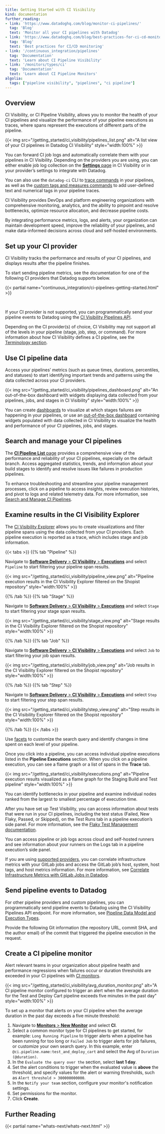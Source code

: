```yaml
---
title: Getting Started with CI Visibility
kind: documentation
further_reading:
- link: 'https://www.datadoghq.com/blog/monitor-ci-pipelines/'
  tag: 'Blog'
  text: 'Monitor all your CI pipelines with Datadog'
- link: 'https://www.datadoghq.com/blog/best-practices-for-ci-cd-monitoring/'
  tag: 'Blog'
  text: 'Best practices for CI/CD monitoring'
- link: '/continuous_integration/pipelines'
  tag: 'Documentation'
  text: 'Learn about CI Pipeline Visibility'
- link: '/monitors/types/ci'
  tag: 'Documentation'
  text: 'Learn about CI Pipeline Monitors'
algolia:
  tags: ["pipeline visibility", "pipelines", "ci pipeline"]
---
```


## Overview

CI Visibility, or CI Pipeline Visibility, allows you to monitor the health of your CI pipelines and visualize the performance of your pipeline executions as traces, where spans represent the executions of different parts of the pipeline. 

{{< img src="/getting_started/ci_visibility/pipelines_list.png" alt="A list view of your CI pipelines in Datadog CI Visibility" style="width:100%" >}}

You can forward CI job logs and automatically correlate them with your pipelines in CI Visibility. Depending on the providers you are using, you can either enable job log collection on the [**Settings** page][1] in CI Visibility or in your provider’s settings to integrate with Datadog.

You can also use the `datadog-ci` CLI to [trace commands][2] in your pipelines, as well as the [custom tags and measures commands][3] to add user-defined text and numerical tags in your pipeline traces.

CI Visibility provides DevOps and platform engineering organizations with comprehensive monitoring, analytics, and the ability to pinpoint and resolve bottlenecks, optimize resource allocation, and decrease pipeline costs. 

By integrating performance metrics, logs, and alerts, your organization can maintain development speed, improve the reliability of your pipelines, and make data-informed decisions across cloud and self-hosted environments.

## Set up your CI provider

CI Visibility tracks the performance and results of your CI pipelines, and displays results after the pipeline finishes. 

To start sending pipeline metrics, see the documentation for one of the following CI providers that Datadog supports below.

{{< partial name="continuous_integration/ci-pipelines-getting-started.html" >}}

</br>

If your CI provider is not supported, you can programmatically send your pipeline events to Datadog using the [CI Visibility Pipelines API][16].

Depending on the CI provider(s) of choice, CI Visibility may not support all of the levels in your pipeline (stage, job, step, or command). For more information about how CI Visibility defines a CI pipeline, see the [Terminology section][4].

## Use CI pipeline data

Access your pipelines’ metrics (such as queue times, durations, percentiles, and statuses) to start identifying important trends and patterns using the data collected across your CI providers. 

{{< img src="/getting_started/ci_visibility/pipelines_dashboard.png" alt="An out-of-the-box dashboard with widgets displaying data collected from your pipelines, jobs, and stages in CI Visibility" style="width:100%" >}}

You can create [dashboards][5] to visualize at which stages failures are happening in your pipelines, or use an [out-of-the-box dashboard][6] containing widgets populated with data collected in CI Visibility to visualize the health and performance of your CI pipelines, jobs, and stages.

## Search and manage your CI pipelines

The [**CI Pipeline List** page][7] provides a comprehensive view of the performance and reliability of your CI pipelines, especially on the default branch. Access aggregated statistics, trends, and information about your build stages to identify and resolve issues like failures in production pipelines.

To enhance troubleshooting and streamline your pipeline management processes, click on a pipeline to access insights, review execution histories, and pivot to logs and related telemetry data. For more information, see [Search and Manage CI Pipelines][8].

## Examine results in the CI Visibility Explorer

The [CI Visibility Explorer][9] allows you to create visualizations and filter pipeline spans using the data collected from your CI providers. Each pipeline execution is reported as a trace, which includes stage and job information. 

{{< tabs >}}
{{% tab "Pipeline" %}}

Navigate to [**Software Delivery** > **CI Visibility** > **Executions**][101] and select `Pipeline` to start filtering your pipeline span results. 

{{< img src="/getting_started/ci_visibility/pipeline_view.png" alt="Pipeline execution results in the CI Visibility Explorer filtered on the Shopist repository" style="width:100%" >}}

[101]: https://app.datadoghq.com/ci/pipeline-executions?query=ci_level%3Apipeline

{{% /tab %}}
{{% tab "Stage" %}}

Navigate to [**Software Delivery** > **CI Visibility** > **Executions**][101] and select `Stage` to start filtering your stage span results. 

{{< img src="/getting_started/ci_visibility/stage_view.png" alt="Stage results in the CI Visibility Explorer filtered on the Shopist repository" style="width:100%" >}}

[101]: https://app.datadoghq.com/ci/pipeline-executions?query=ci_level%3Astage

{{% /tab %}}
{{% tab "Job" %}}

Navigate to [**Software Delivery** > **CI Visibility** > **Executions**][101] and select `Job` to start filtering your job span results. 

{{< img src="/getting_started/ci_visibility/job_view.png" alt="Job results in the CI Visibility Explorer filtered on the Shopist repository" style="width:100%" >}}

[101]: https://app.datadoghq.com/ci/pipeline-executions?query=ci_level%3Ajob

{{% /tab %}}
{{% tab "Step" %}}

Navigate to [**Software Delivery** > **CI Visibility** > **Executions**][101] and select `Step` to start filtering your step span results. 

{{< img src="/getting_started/ci_visibility/step_view.png" alt="Step results in the CI Visibility Explorer filtered on the Shopist repository" style="width:100%" >}}

[101]: https://app.datadoghq.com/ci/pipeline-executions?query=ci_level%3Astep

{{% /tab %}}
{{< /tabs >}}

Use [facets][9] to customize the search query and identify changes in time spent on each level of your pipeline.

Once you click into a pipeline, you can access individual pipeline executions listed in the **Pipeline Executions** section. When you click on a pipeline execution, you can see a flame graph or a list of spans in the **Trace** tab. 

{{< img src="/getting_started/ci_visibility/executions.png" alt="Pipeline execution results visualized as a flame graph for the Staging Build and Test pipeline" style="width:100%" >}}

You can identify bottlenecks in your pipeline and examine individual nodes ranked from the largest to smallest percentage of execution time. 

After you have set up Test Visibility, you can access information about tests that were run in your CI pipelines, including the test status (Failed, New Flaky, Passed, or Skipped), on the Test Runs tab in a pipeline execution’s side panel. For more information, see the [Flaky Test Management documentation][10].

You can access pipeline or job logs across cloud and self-hosted runners and see information about your runners on the Logs tab in a pipeline execution’s side panel.

If you are using [supported providers][11], you can correlate infrastructure metrics with your GitLab jobs and access the GitLab job’s host, system, host tags, and host metrics information. For more information, see [Correlate Infrastructure Metrics with GitLab Jobs in Datadog][12].

## Send pipeline events to Datadog

For other pipeline providers and custom pipelines, you can programmatically send pipeline events to Datadog using the CI Visibility Pipelines API endpoint. For more information, see [Pipeline Data Model and Execution Types][13].

Provide the following Git information (the repository URL, commit SHA, and the author email) of the commit that triggered the pipeline execution in the request.

## Create a CI pipeline monitor

Alert relevant teams in your organization about pipeline health and performance regressions when failures occur or duration thresholds are exceeded in your CI pipelines with [CI monitors][14].

{{< img src="/getting_started/ci_visibility/avg_duration_monitor.png" alt="A CI pipeline monitor configured to trigger an alert when the average duration for the Test and Deploy Cart pipeline exceeds five minutes in the past day" style="width:100%" >}}

To set up a monitor that alerts on your CI pipeline when the average duration in the past day exceeds a five minute threshold:

1. Navigate to [**Monitors** > **New Monitor**][15] and select **CI**. 
1. Select a common monitor type for CI pipelines to get started, for example: `Long Running Pipeline` to trigger alerts when a pipeline has been running for too long or `Failed Job` to trigger alerts for job failures, or customize your own search query. In this example, enter `@ci.pipeline.name:test_and_deploy_cart` and select the Avg of `Duration (@duration)`.
1. In the `Evaluate the query over the` section, select **last 1 day**. 
1. Set the alert conditions to trigger when the evaluated value is **above** the threshold, and specify values for the alert or warning thresholds, such as `Alert threshold > 300000000000`.
1. In the `Notify your team` section, configure your monitor's notification settings.
1. Set permissions for the monitor.
1. Click **Create**.

## Further Reading

{{< partial name="whats-next/whats-next.html" >}}

[1]: https://app.datadoghq.com/ci/settings
[2]: /continuous_integration/pipelines/custom_commands/
[3]: /continuous_integration/pipelines/custom_tags_and_measures/
[4]: /continuous_integration/pipelines/?tab=githubactions#terminology
[5]: /dashboards/
[6]: https://app.datadoghq.com/dash/integration/30516/ci-visibility---pipelines-dashboard
[7]: https://app.datadoghq.com/ci/pipelines
[8]: /continuous_integration/search/
[9]: /continuous_integration/explorer?tab=pipelineexecutions
[10]: /tests/guides/flaky_test_management/
[11]: /continuous_integration/pipelines/?tab=githubactions#supported-features
[12]: /continuous_integration/guides/infrastructure_metrics_with_gitlab/
[13]: /continuous_integration/guides/pipeline_data_model/
[14]: /monitors/types/ci/?tab=pipelines
[15]: https://app.datadoghq.com/monitors/create
[16]: /api/latest/ci-visibility-pipelines/